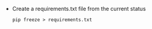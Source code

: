 
* Create a requirements.txt file from the current status

	```
	pip freeze > requirements.txt 
	
	```

